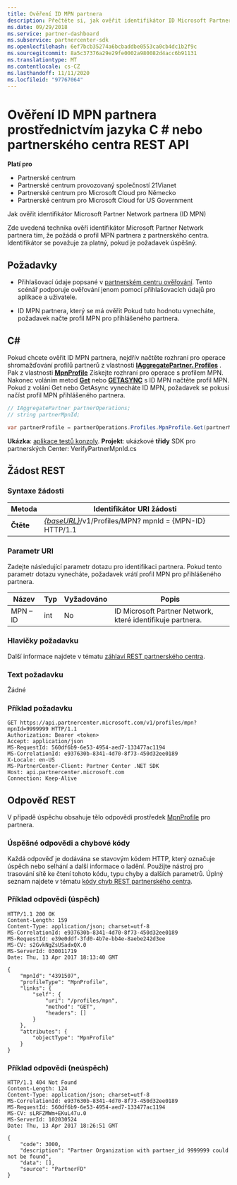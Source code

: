 ```yaml
---
title: Ověření ID MPN partnera
description: Přečtěte si, jak ověřit identifikátor ID Microsoft Partner Network partnera (MPN ID) vyžádáním profilu MPN partnera prostřednictvím jazyka C \# nebo partnerského centra REST API.
ms.date: 09/29/2018
ms.service: partner-dashboard
ms.subservice: partnercenter-sdk
ms.openlocfilehash: 6ef7bcb35274a6bcbaddbe0553ca0cb4dc1b2f9c
ms.sourcegitcommit: 8a5c37376a29e29fe0002a980082d4acc6b91131
ms.translationtype: MT
ms.contentlocale: cs-CZ
ms.lasthandoff: 11/11/2020
ms.locfileid: "97767064"
---
```

# <a name="verify-a-partner-mpn-id-via-c-or-the-partner-center-rest-api"></a>Ověření ID MPN partnera prostřednictvím jazyka C \# nebo partnerského centra REST API

**Platí pro**

- Partnerské centrum
- Partnerské centrum provozovaný společností 21Vianet
- Partnerské centrum pro Microsoft Cloud pro Německo
- Partnerské centrum pro Microsoft Cloud for US Government

Jak ověřit identifikátor Microsoft Partner Network partnera (ID MPN)

Zde uvedená technika ověří identifikátor Microsoft Partner Network partnera tím, že požádá o profil MPN partnera z partnerského centra. Identifikátor se považuje za platný, pokud je požadavek úspěšný.

## <a name="prerequisites"></a>Požadavky

- Přihlašovací údaje popsané v [partnerském centru ověřování](partner-center-authentication.md). Tento scénář podporuje ověřování jenom pomocí přihlašovacích údajů pro aplikace a uživatele.

- ID MPN partnera, který se má ověřit Pokud tuto hodnotu vynecháte, požadavek načte profil MPN pro přihlášeného partnera.

## <a name="c"></a>C\#

Pokud chcete ověřit ID MPN partnera, nejdřív načtěte rozhraní pro operace shromažďování profilů partnerů z vlastnosti [**IAggregatePartner. Profiles**](/dotnet/api/microsoft.store.partnercenter.ipartner.profiles) . Pak z vlastnosti [**MpnProfile**](/dotnet/api/microsoft.store.partnercenter.profiles.ipartnerprofilecollection.mpnprofile) Získejte rozhraní pro operace s profilem MPN. Nakonec voláním metod [**Get**](/dotnet/api/microsoft.store.partnercenter.profiles.impnprofile.get) nebo [**GETASYNC**](/dotnet/api/microsoft.store.partnercenter.profiles.impnprofile.getasync) s ID MPN načtěte profil MPN. Pokud z volání Get nebo GetAsync vynecháte ID MPN, požadavek se pokusí načíst profil MPN přihlášeného partnera.

``` csharp
// IAggregatePartner partnerOperations;
// string partnerMpnId;

var partnerProfile = partnerOperations.Profiles.MpnProfile.Get(partnerMpnId);
```

**Ukázka**: [aplikace testů konzoly](console-test-app.md). **Projekt**: ukázkové **třídy** SDK pro partnerských Center: VerifyPartnerMpnId.cs

## <a name="rest-request"></a>Žádost REST

### <a name="request-syntax"></a>Syntaxe žádosti

| Metoda  | Identifikátor URI žádosti                                                                         |
|---------|-------------------------------------------------------------------------------------|
| **Čtěte** | [*{baseURL}*](partner-center-rest-urls.md)/v1/Profiles/MPN? mpnId = {MPN-ID} HTTP/1.1 |

### <a name="uri-parameter"></a>Parametr URI

Zadejte následující parametr dotazu pro identifikaci partnera. Pokud tento parametr dotazu vynecháte, požadavek vrátí profil MPN pro přihlášeného partnera.

| Název   | Typ | Vyžadováno | Popis                                                 |
|--------|------|----------|-------------------------------------------------------------|
| MPN – ID | int  | No       | ID Microsoft Partner Network, které identifikuje partnera. |

### <a name="request-headers"></a>Hlavičky požadavku

Další informace najdete v tématu [záhlaví REST partnerského centra](headers.md).

### <a name="request-body"></a>Text požadavku

Žádné

### <a name="request-example"></a>Příklad požadavku

```http
GET https://api.partnercenter.microsoft.com/v1/profiles/mpn?mpnId=9999999 HTTP/1.1
Authorization: Bearer <token>
Accept: application/json
MS-RequestId: 560df6b9-6e53-4954-aed7-133477ac1194
MS-CorrelationId: e937630b-8341-4d70-8f73-450d32ee0189
X-Locale: en-US
MS-PartnerCenter-Client: Partner Center .NET SDK
Host: api.partnercenter.microsoft.com
Connection: Keep-Alive
```

## <a name="rest-response"></a>Odpověď REST

V případě úspěchu obsahuje tělo odpovědi prostředek [MpnProfile](profile-resources.md#mpnprofile) pro partnera.

### <a name="response-success-and-error-codes"></a>Úspěšné odpovědi a chybové kódy

Každá odpověď je dodávána se stavovým kódem HTTP, který označuje úspěch nebo selhání a další informace o ladění. Použijte nástroj pro trasování sítě ke čtení tohoto kódu, typu chyby a dalších parametrů. Úplný seznam najdete v tématu [kódy chyb REST partnerského centra](error-codes.md).

### <a name="response-example-success"></a>Příklad odpovědi (úspěch)

```http
HTTP/1.1 200 OK
Content-Length: 159
Content-Type: application/json; charset=utf-8
MS-CorrelationId: e937630b-8341-4d70-8f73-450d32ee0189
MS-RequestId: e39e0ddf-3fd0-4b7e-bb4e-8aebe242d3ee
MS-CV: s2GvkNgZsUSadxQX.0
MS-ServerId: 030011719
Date: Thu, 13 Apr 2017 18:13:40 GMT

{
    "mpnId": "4391507",
    "profileType": "MpnProfile",
    "links": {
        "self": {
            "uri": "/profiles/mpn",
            "method": "GET",
            "headers": []
        }
    },
    "attributes": {
        "objectType": "MpnProfile"
    }
}
```

### <a name="response-example-failure"></a>Příklad odpovědi (neúspěch)

```http
HTTP/1.1 404 Not Found
Content-Length: 124
Content-Type: application/json; charset=utf-8
MS-CorrelationId: e937630b-8341-4d70-8f73-450d32ee0189
MS-RequestId: 560df6b9-6e53-4954-aed7-133477ac1194
MS-CV: sLRFZMWm+EKuL47u.0
MS-ServerId: 102030524
Date: Thu, 13 Apr 2017 18:26:51 GMT

{
    "code": 3000,
    "description": "Partner Organization with partner_id 9999999 could not be found",
    "data": [],
    "source": "PartnerFD"
}
```
